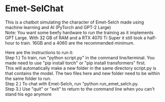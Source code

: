 # Emet-SelChat
This is a chatbot simulating the character of Emet-Selch made using machine learning and AI (PyTorch and GPT-2 Large)  
Note: You want some beefy hardware to run the training as it implements GPT Large. With 32 GB of RAM and a RTX 4070 Ti Super it still took a half-hour to train. 16GB and a 4060 are the recommended minimum.

Here are the instructions to run it:  
Step 1.) To train, run "python script.py" in the command line/terminal. You made need to use "pip install torch" or "pip install transformers" first.  
This will automatically make a new folder in the same directory script.py is that contains the model. The two files here and new folder need to be within the same folder to run.  
Step 2.) To chat with Emet-Selch, run "python run_emet_selch.py.  
Step 3.) Use "quit" or "exit" to return to the command line when you can't stand his ego anymore

